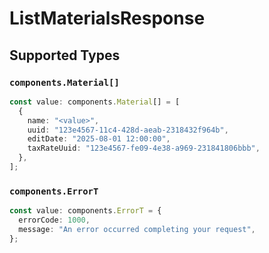 # ListMaterialsResponse


## Supported Types

### `components.Material[]`

```typescript
const value: components.Material[] = [
  {
    name: "<value>",
    uuid: "123e4567-11c4-428d-aeab-2318432f964b",
    editDate: "2025-08-01 12:00:00",
    taxRateUuid: "123e4567-fe09-4e38-a969-231841806bbb",
  },
];
```

### `components.ErrorT`

```typescript
const value: components.ErrorT = {
  errorCode: 1000,
  message: "An error occurred completing your request",
};
```


